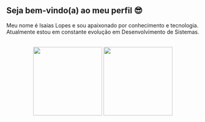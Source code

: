 ## Seja bem-vindo(a) ao meu perfil 😎
Meu nome é Isaias Lopes e sou apaixonado por conhecimento e tecnologia.
Atualmente estou em constante evolução em Desenvolvimento de Sistemas.

<br>
<!-- GITHUB STATUS -->
<div align="center">
  <img height="180em" src="https://github-readme-stats.vercel.app/api?username=IsaiasLops&show_icons=true&theme=dark&include_all_commits=true&count_private=true"/>
  <img height="180em" src="https://github-readme-stats.vercel.app/api/top-langs/?username=IsaiasLops&layout=compact&langs_count=10&theme=dark"/>
  <!-- TEMAS: dark, radical, merko, gruvbox, tokyonight, onedark, cobalt, synthwave, highcontrast, dracula -->
</div>
<br>
